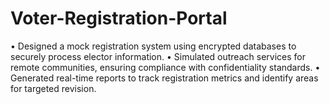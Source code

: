 # Voter-Registration-Portal
• Designed a mock registration system using encrypted databases to securely process elector information.
• Simulated outreach services for remote communities, ensuring compliance with confidentiality standards.
• Generated real-time reports to track registration metrics and identify areas for targeted revision.
